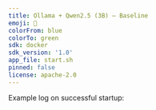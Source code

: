 ```yaml
---
title: Ollama + Qwen2.5 (3B) — Baseline
emoji: 🧠
colorFrom: blue
colorTo: green
sdk: docker
sdk_version: '1.0'
app_file: start.sh
pinned: false
license: apache-2.0
---
```

Example log on successful startup: